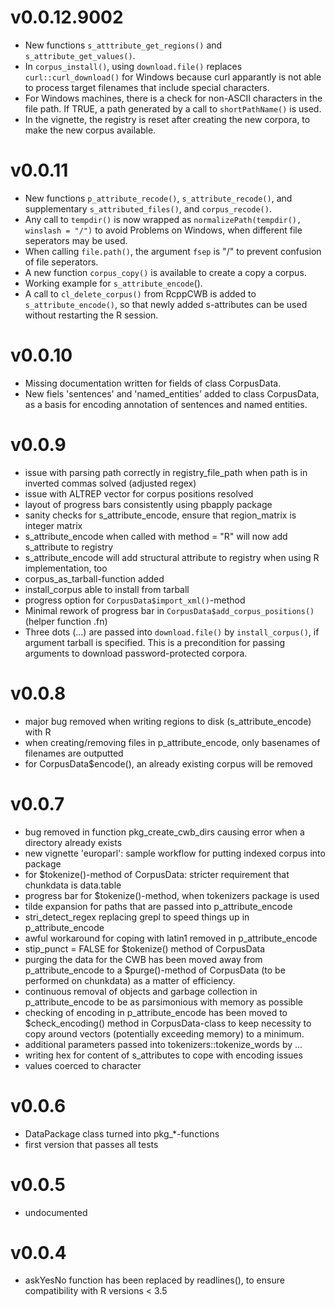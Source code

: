 # v0.0.12.9002
  * New functions `s_atttribute_get_regions()` and `s_attribute_get_values()`.
  * In `corpus_install()`, using `download.file()` replaces `curl::curl_download()` for Windows because curl apparantly is not able to process target filenames that include special characters.
  * For Windows machines, there is a check for non-ASCII characters in the file path. If TRUE, a path generated by a call to `shortPathName()` is used.
  * In the vignette, the registry is reset after creating the new corpora, to make the new corpus available.

# v0.0.11
  * New functions `p_attribute_recode()`, `s_attribute_recode()`, and supplementary `s_attributed_files()`, and `corpus_recode()`.
  * Any call to `tempdir()` is now wrapped as `normalizePath(tempdir(), winslash = "/")` to avoid Problems on Windows, when different file seperators may be used.
  * When calling `file.path()`, the argument `fsep` is "/" to prevent confusion of file seperators.
  * A new function `corpus_copy()` is available to create a copy a corpus.
  * Working example for `s_attribute_encode`().
  * A call to `cl_delete_corpus()` from RcppCWB is added to `s_attribute_encode()`, so that newly added s-attributes can be used without restarting the R session.


# v0.0.10
  * Missing documentation written for fields of class CorpusData.
  * New fiels 'sentences' and 'named_entities' added to class CorpusData, as a basis
  for encoding annotation of sentences and named entities.

# v0.0.9
  * issue with parsing path correctly in registry_file_path when path is in inverted commas solved (adjusted regex)
  * issue with ALTREP vector for corpus positions resolved
  * layout of progress bars consistently using pbapply package
  * sanity checks for s_attribute_encode, ensure that region_matrix is integer matrix
  * s_attribute_encode when called with method = "R" will now add s_attribute to registry
  * s_attribute_encode will add structural attribute to registry when using R implementation, too
  * corpus_as_tarball-function added
  * install_corpus able to install from tarball
  * progress option for `CorpusData$import_xml()`-method
  * Minimal rework of progress bar in `CorpusData$add_corpus_positions()` (helper function .fn)
  * Three dots (...) are passed into `download.file()` by `install_corpus()`, if argument tarball is specified. This is a precondition for passing arguments to download password-protected corpora.

# v0.0.8
  * major bug removed when writing regions to disk (s_attribute_encode) with R
  * when creating/removing files in p_attribute_encode, only basenames of filenames are outputted
  * for CorpusData$encode(), an already existing corpus will be removed

# v0.0.7
  * bug removed in function pkg_create_cwb_dirs causing error when a directory already exists
  * new vignette 'europarl': sample workflow for putting indexed corpus into package
  * for $tokenize()-method of CorpusData: stricter requirement that chunkdata is data.table
  * progress bar for $tokenize()-method, when tokenizers package is used
  * tilde expansion for paths that are passed into p_attribute_encode
  * stri_detect_regex replacing grepl to speed things up in p_attribute_encode
  * awful workaround for coping with latin1 removed in p_attribute_encode
  * stip_punct = FALSE for $tokenize() method of CorpusData
  * purging the data for the CWB has been moved away from p_attribute_encode to a $purge()-method
    of CorpusData (to be performed on chunkdata) as a matter of efficiency.
  * continuous removal of objects and garbage collection in p_attribute_encode to be
    as parsimonious with memory as possible
  * checking of encoding in p_attribute_encode has been moved to $check_encoding() method in 
    CorpusData-class to keep necessity to copy around vectors (potentially exceeding memory)
    to a minimum.
  * additional parameters passed into tokenizers::tokenize_words by ...
  * writing hex for content of s_attributes to cope with encoding issues
  * values coerced to character

# v0.0.6
  * DataPackage class turned into pkg_*-functions
  * first version that passes all tests

# v0.0.5
  * undocumented

# v0.0.4
  * askYesNo function has been replaced by readlines(), to ensure compatibility with R versions < 3.5